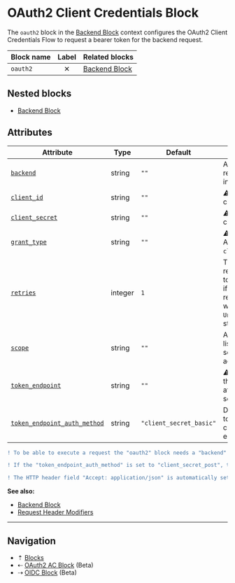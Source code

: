 # OAuth2 Client Credentials Block

The `oauth2` block in the [Backend Block](backend.md) context configures the OAuth2
Client Credentials Flow to request a bearer token for the backend request.

| Block name | Label    | Related blocks              |
| ---------- | :------: | --------------------------- |
| `oauth2`   | &#10005; | [Backend Block](backend.md) |

## Nested blocks

* [Backend Block](backend.md)

## Attributes

| Attribute                                        | Type    | Default                 | Description |
| ------------------------------------------------ | ------- | ----------------------- | ----------- |
| [`backend`](../attributes.md)                    | string  | `""`                    | A [Backend Block](backend.md) reference, defined in [Definitions Block](definitions.md). |
| [`client_id`](../attributes.md)                  | string  | `""`                    | &#9888; Required. The client identifier. |
| [`client_secret`](../attributes.md)              | string  | `""`                    | &#9888; Required. The client password. |
| [`grant_type`](../attributes.md)                 | string  | `""`                    | &#9888; Required. Available values: `client_credentials`. |
| [`retries`](../attributes.md)                    | integer | `1`                     | The number of retries to get the token and resource, if the resource-request responds with `401 Unauthorized` HTTP status code. |
| [`scope`](../attributes.md)                      | string  | `""`                    | A space separated list of requested scopes for the access token. |
| [`token_endpoint`](../attributes.md)             | string  | `""`                    | &#9888; Required. URL of the token endpoint at the authorization server. |
| [`token_endpoint_auth_method`](../attributes.md) | string  | `"client_secret_basic"` | Defines the method to authenticate the client at the token endpoint. |

```diff
! To be able to execute a request the "oauth2" block needs a "backend" block or a "backend" block reference.
```

```diff
! If the "token_endpoint_auth_method" is set to "client_secret_post", the client credentials are transported in the request body. If is set to "client_secret_basic", the client credentials are transported via basic authentication.
```

```diff
! The HTTP header field "Accept: application/json" is automatically set to the token request. This can be modified with Request Header Modifiers in a Backend Block.
```

**See also:**

* [Backend Block](backend.md)
* [Request Header Modifiers](../modifiers.md#request-header-modifiers)

-----

## Navigation

* &#8673; [Blocks](../blocks.md)
* &#8672; [OAuth2 AC Block](beta-oauth2-ac.md) (Beta)
* &#8674; [OIDC Block](beta-oidc.md) (Beta)
